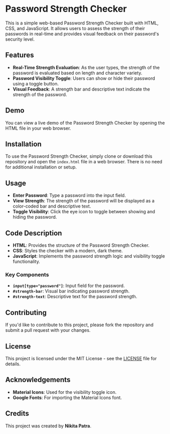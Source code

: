 # Password Strength Checker

This is a simple web-based Password Strength Checker built with HTML, CSS, and JavaScript. It allows users to assess the strength of their passwords in real-time and provides visual feedback on their password's security level.

## Features

- **Real-Time Strength Evaluation**: As the user types, the strength of the password is evaluated based on length and character variety.
- **Password Visibility Toggle**: Users can show or hide their password using a toggle button.
- **Visual Feedback**: A strength bar and descriptive text indicate the strength of the password.

## Demo

You can view a live demo of the Password Strength Checker by opening the HTML file in your web browser.

## Installation

To use the Password Strength Checker, simply clone or download this repository and open the `index.html` file in a web browser. There is no need for additional installation or setup.



## Usage

- **Enter Password**: Type a password into the input field.
- **View Strength**: The strength of the password will be displayed as a color-coded bar and descriptive text.
- **Toggle Visibility**: Click the eye icon to toggle between showing and hiding the password.

## Code Description

- **HTML**: Provides the structure of the Password Strength Checker.
- **CSS**: Styles the checker with a modern, dark theme.
- **JavaScript**: Implements the password strength logic and visibility toggle functionality.

### Key Components

- **`input[type="password"]`**: Input field for the password.
- **`#strength-bar`**: Visual bar indicating password strength.
- **`#strength-text`**: Descriptive text for the password strength.

## Contributing

If you'd like to contribute to this project, please fork the repository and submit a pull request with your changes.

## License

This project is licensed under the MIT License - see the [LICENSE](LICENSE) file for details.

## Acknowledgements

- **Material Icons**: Used for the visibility toggle icon.
- **Google Fonts**: For importing the Material Icons font.
## Credits

This project was created by **Nikita Patra**.
